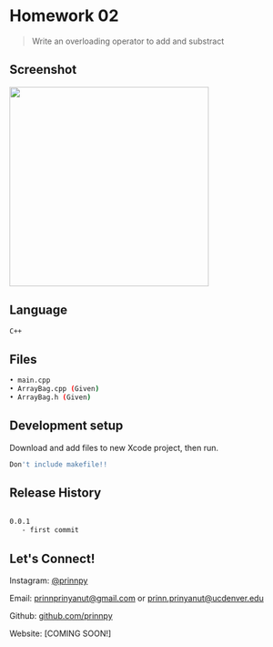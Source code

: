 
# Homework 02
> Write an overloading operator to add and substract

## Screenshot

<img src="https://github.com/prinnpy/data_structure/blob/HW02/Screen%20Shot%202018-03-06%20at%201.34.15%20PM.png" width="350">

## Language
```sh
C++
```

## Files
```sh
• main.cpp 
• ArrayBag.cpp (Given)
• ArrayBag.h (Given)
```
## Development setup

Download and add files to new Xcode project, then run.

```sh
Don't include makefile!!
```

## Release History

```sh

0.0.1
   - first commit
```

## Let's Connect!

Instagram: [@prinnpy](https://www.instagram.com/prinnpy)

Email: prinnprinyanut@gmail.com or prinn.prinyanut@ucdenver.edu

Github: [github.com/prinnpy](https://github.com/prinnpy)

Website: [COMING SOON!]
